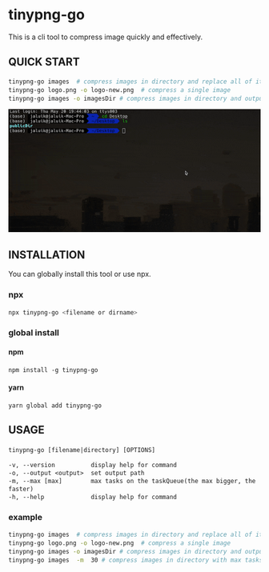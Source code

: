 # tinypng-go

This is a cli tool to compress image quickly and effectively.

## QUICK START

```sh
tinypng-go images  # compress images in directory and replace all of it.
tinypng-go logo.png -o logo-new.png  # compress a single image
tinypng-go images -o imagesDir # compress images in directory and output to images in new directory
```

![img](public/show.gif)

## INSTALLATION

You can globally install this tool or use npx.

### npx

```sh
npx tinypng-go <filename or dirname>
```

### global install

#### npm

```
npm install -g tinypng-go
```

#### yarn

```
yarn global add tinypng-go
```

## USAGE

`tinypng-go [filename|directory] [OPTIONS]`

```
-v, --version          display help for command
-o, --output <output>  set output path
-m, --max [max]        max tasks on the taskQueue(the max bigger, the faster)
-h, --help             display help for command
```

### example

```sh
tinypng-go images  # compress images in directory and replace all of it.
tinypng-go logo.png -o logo-new.png  # compress a single image
tinypng-go images -o imagesDir # compress images in directory and output to images in new
tinypng-go images  -m  30 # compress images in directory with max tasks 30
```
